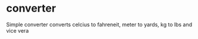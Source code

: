 # converter
Simple converter
converts celcius to fahreneit, meter to yards, kg to lbs and vice vera
